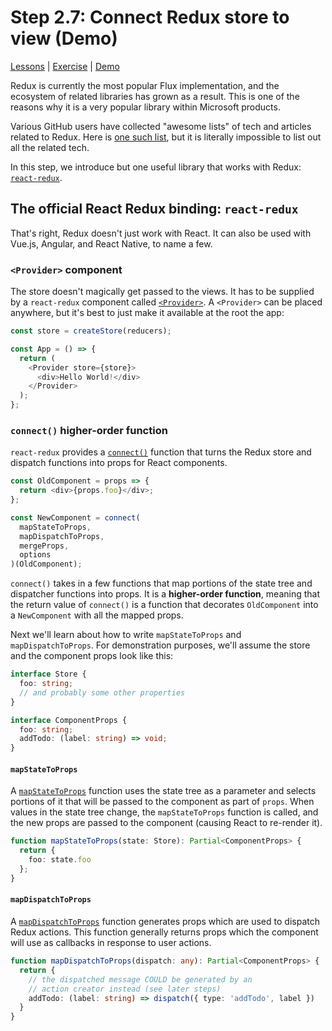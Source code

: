 # Step 2.7: Connect Redux store to view (Demo)

[Lessons](../) | [Exercise](./exercise/) | [Demo](./demo/)

Redux is currently the most popular Flux implementation, and the ecosystem of related libraries has grown as a result. This is one of the reasons why it is a very popular library within Microsoft products.

Various GitHub users have collected "awesome lists" of tech and articles related to Redux. Here is [one such list](https://github.com/xgrommx/awesome-redux#react---a-javascript-library-for-building-user-interfaces), but it is literally impossible to list out all the related tech.

In this step, we introduce but one useful library that works with Redux: [`react-redux`](https://react-redux.js.org/).

## The official React Redux binding: `react-redux`

That's right, Redux doesn't just work with React. It can also be used with Vue.js, Angular, and React Native, to name a few.

### `<Provider>` component

The store doesn't magically get passed to the views. It has to be supplied by a `react-redux` component called [`<Provider>`](https://react-redux.js.org/api/provider). A `<Provider>` can be placed anywhere, but it's best to just make it available at the root the app:

```js
const store = createStore(reducers);

const App = () => {
  return (
    <Provider store={store}>
      <div>Hello World!</div>
    </Provider>
  );
};
```

### `connect()` higher-order function

`react-redux` provides a [`connect()`](https://react-redux.js.org/api/connect) function that turns the Redux store and dispatch functions into props for React components.

```js
const OldComponent = props => {
  return <div>{props.foo}</div>;
};

const NewComponent = connect(
  mapStateToProps,
  mapDispatchToProps,
  mergeProps,
  options
)(OldComponent);
```

`connect()` takes in a few functions that map portions of the state tree and dispatcher functions into props. It is a **higher-order function**, meaning that the return value of `connect()` is a function that decorates `OldComponent` into a `NewComponent` with all the mapped props.

Next we'll learn about how to write `mapStateToProps` and `mapDispatchToProps`. For demonstration purposes, we'll assume the store and the component props look like this:

```ts
interface Store {
  foo: string;
  // and probably some other properties
}

interface ComponentProps {
  foo: string;
  addTodo: (label: string) => void;
}
```

#### `mapStateToProps`

A [`mapStateToProps`](https://react-redux.js.org/api/connect#mapstatetoprops-state-ownprops-object) function uses the state tree as a parameter and selects portions of it that will be passed to the component as part of `props`. When values in the state tree change, the `mapStateToProps` function is called, and the new props are passed to the component (causing React to re-render it).

```ts
function mapStateToProps(state: Store): Partial<ComponentProps> {
  return {
    foo: state.foo
  };
}
```

#### `mapDispatchToProps`

A [`mapDispatchToProps`](https://react-redux.js.org/api/connect#mapdispatchtoprops-object-dispatch-ownprops-object) function generates props which are used to dispatch Redux actions. This function generally returns props which the component will use as callbacks in response to user actions.

```ts
function mapDispatchToProps(dispatch: any): Partial<ComponentProps> {
  return {
    // the dispatched message COULD be generated by an
    // action creator instead (see later steps)
    addTodo: (label: string) => dispatch({ type: 'addTodo', label })
  }
}
```
